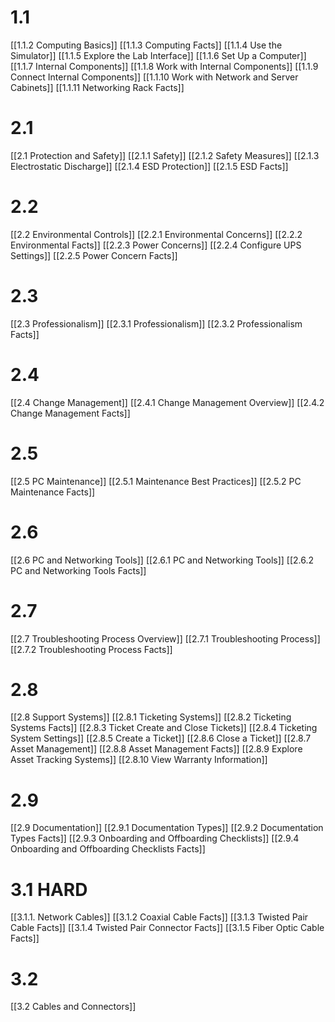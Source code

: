 # 1.1
[[1.1.2 Computing Basics]]
[[1.1.3 Computing Facts]]
[[1.1.4 Use the Simulator]]
[[1.1.5 Explore the Lab Interface]]
[[1.1.6 Set Up a Computer]]
[[1.1.7 Internal Components]]
[[1.1.8 Work with Internal Components]]
[[1.1.9 Connect Internal Components]]
[[1.1.10 Work with Network and Server Cabinets]]
[[1.1.11 Networking Rack Facts]]
# 2.1
[[2.1 Protection and Safety]]
[[2.1.1 Safety]]
[[2.1.2 Safety Measures]]
[[2.1.3 Electrostatic Discharge]]
[[2.1.4 ESD Protection]]
[[2.1.5 ESD Facts]]
# 2.2
[[2.2 Environmental Controls]]
[[2.2.1 Environmental Concerns]]
[[2.2.2 Environmental Facts]]
[[2.2.3 Power Concerns]]
[[2.2.4 Configure UPS Settings]]
[[2.2.5 Power Concern Facts]]
# 2.3
[[2.3 Professionalism]]
[[2.3.1 Professionalism]]
[[2.3.2 Professionalism Facts]]
# 2.4
[[2.4 Change Management]]
[[2.4.1 Change Management Overview]]
[[2.4.2 Change Management Facts]]
# 2.5
[[2.5 PC Maintenance]]
[[2.5.1 Maintenance Best Practices]]
[[2.5.2 PC Maintenance Facts]]
# 2.6
[[2.6 PC and Networking Tools]]
[[2.6.1 PC and Networking Tools]]
[[2.6.2 PC and Networking Tools Facts]]
# 2.7
[[2.7 Troubleshooting Process Overview]]
[[2.7.1 Troubleshooting Process]]
[[2.7.2 Troubleshooting Process Facts]]
# 2.8
[[2.8 Support Systems]]
[[2.8.1 Ticketing Systems]]
[[2.8.2 Ticketing Systems Facts]]
[[2.8.3 Ticket Create and Close Tickets]]
[[2.8.4 Ticketing System Settings]]
[[2.8.5 Create a Ticket]]
[[2.8.6 Close a Ticket]]
[[2.8.7 Asset Management]]
[[2.8.8 Asset Management Facts]]
[[2.8.9 Explore Asset Tracking Systems]]
[[2.8.10 View Warranty Information]]
# 2.9
[[2.9 Documentation]]
[[2.9.1 Documentation Types]]
[[2.9.2 Documentation Types Facts]]
[[2.9.3 Onboarding and Offboarding Checklists]]
[[2.9.4 Onboarding and Offboarding Checklists Facts]]
# 3.1 HARD
[[3.1.1. Network Cables]]
[[3.1.2 Coaxial Cable Facts]]
[[3.1.3 Twisted Pair Cable Facts]]
[[3.1.4 Twisted Pair Connector Facts]]
[[3.1.5 Fiber Optic Cable Facts]]
# 3.2
[[3.2 Cables and Connectors]]
